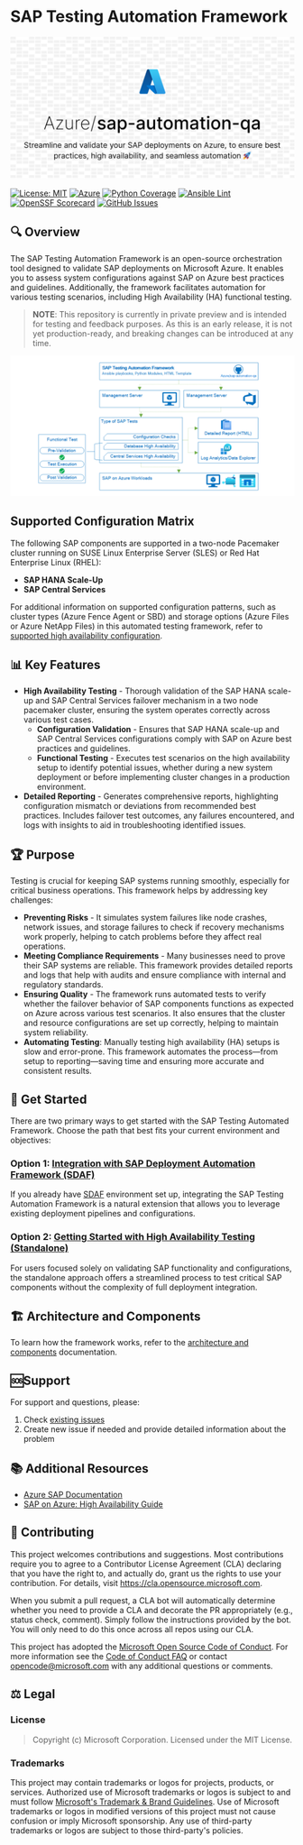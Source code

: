 # SAP Testing Automation Framework

![SAP Testing Automation Framework](./docs/images/sap-automation-qa.svg)

[![License: MIT](https://img.shields.io/badge/License-MIT-yellow.svg)](LICENSE)
[![Azure](https://img.shields.io/badge/Microsoft-SAP%20on%20Azure-0078D4?logo=microsoft)](https://docs.microsoft.com/azure/sap)
[![Python Coverage](https://img.shields.io/badge/Code%20Coverage-85%25-success?logo=python&logoColor=white)](https://github.com/Azure/sap-automation-qa/actions/workflows/github-actions-code-coverage.yml)
[![Ansible Lint](https://github.com/Azure/sap-automation-qa/actions/workflows/github-actions-ansible-lint.yml/badge.svg)](https://github.com/Azure/sap-automation-qa/actions/workflows/github-actions-ansible-lint.yml)
[![OpenSSF Scorecard](https://img.shields.io/ossf-scorecard/github.com/Azure/sap-automation-qa)](https://scorecard.dev/viewer/?uri=github.com/Azure/sap-automation-qa)
[![GitHub Issues](https://img.shields.io/github/issues/Azure/sap-automation-qa)](https://github.com/Azure/sap-automation-qa/issues)

## 🔍 Overview

The SAP Testing Automation Framework is an open-source orchestration tool designed to validate SAP deployments on Microsoft Azure. It enables you to assess system configurations against SAP on Azure best practices and guidelines. Additionally, the framework facilitates automation for various testing scenarios, including High Availability (HA) functional testing.

> **NOTE**: This repository is currently in private preview and is intended for testing and feedback purposes. As this is an early release, it is not yet production-ready, and breaking changes can be introduced at any time.

![SAP Testing Automation Framework](./docs/images/sap-testing-automation-framework.png)

## Supported Configuration Matrix

The following SAP components are supported in a two-node Pacemaker cluster running on SUSE Linux Enterprise Server (SLES) or Red Hat Enterprise Linux (RHEL):

- **SAP HANA Scale-Up**
- **SAP Central Services**

For additional information on supported configuration patterns, such as cluster types (Azure Fence Agent or SBD) and storage options (Azure Files or Azure NetApp Files) in this automated testing framework, refer to [supported high availability configuration](./docs/HIGH_AVAILABILITY.md).

## 📊 Key Features

- **High Availability Testing** - Thorough validation of the SAP HANA scale-up and SAP Central Services failover mechanism in a two node pacemaker cluster, ensuring the system operates correctly across various test cases.
  - **Configuration Validation** - Ensures that SAP HANA scale-up and SAP Central Services configurations comply with SAP on Azure best practices and guidelines.
  - **Functional Testing** - Executes test scenarios on the high availability setup to identify potential issues, whether during a new system deployment or before implementing cluster changes in a production environment.
- **Detailed Reporting** - Generates comprehensive reports, highlighting configuration mismatch or deviations from recommended best practices. Includes failover test outcomes, any failures encountered, and logs with insights to aid in troubleshooting identified issues.

## 🏆 Purpose

Testing is crucial for keeping SAP systems running smoothly, especially for critical business operations. This framework helps by addressing key challenges:

- **Preventing Risks** - It simulates system failures like node crashes, network issues, and storage failures to check if recovery mechanisms work properly, helping to catch problems before they affect real operations.
- **Meeting Compliance Requirements** - Many businesses need to prove their SAP systems are reliable. This framework provides detailed reports and logs that help with audits and ensure compliance with internal and regulatory standards.
- **Ensuring Quality** -  The framework runs automated tests to verify whether the failover behavior of SAP components functions as expected on Azure across various test scenarios. It also ensures that the cluster and resource configurations are set up correctly, helping to maintain system reliability.
- **Automating Testing**: Manually testing high availability (HA) setups is slow and error-prone. This framework automates the process—from setup to reporting—saving time and ensuring more accurate and consistent results.

## 🚦 Get Started

There are two primary ways to get started with the SAP Testing Automated Framework. Choose the path that best fits your current environment and objectives:

### Option 1: [Integration with SAP Deployment Automation Framework (SDAF)](./docs/SDAF_INTEGRATION.md)

If you already have [SDAF](https://github.com/Azure/sap-automation) environment set up, integrating the SAP Testing Automation Framework is a natural extension that allows you to leverage existing deployment pipelines and configurations.

### Option 2: [Getting Started with High Availability Testing (Standalone)](./docs/HIGH_AVAILABILITY.md)

For users focused solely on validating SAP functionality and configurations, the standalone approach offers a streamlined process to test critical SAP components without the complexity of full deployment integration.

## 🏗️ Architecture and Components

To learn how the framework works, refer to the [architecture and components](./docs/ARCHITECTURE.md) documentation.

## 🆘Support

For support and questions, please:

1. Check [existing issues](https://github.com/Azure/sap-automation-qa/issues/)
2. Create new issue if needed and provide detailed information about the problem

## 📚 Additional Resources

- [Azure SAP Documentation](https://docs.microsoft.com/azure/sap)
- [SAP on Azure: High Availability Guide](https://docs.microsoft.com/azure/sap/workloads/sap-high-availability-guide-start)

## 🤝 Contributing

This project welcomes contributions and suggestions.  Most contributions require you to agree to a Contributor License Agreement (CLA) declaring that you have the right to, and actually do, grant us the rights to use your contribution. For details, visit <https://cla.opensource.microsoft.com>.

When you submit a pull request, a CLA bot will automatically determine whether you need to provide a CLA and decorate the PR appropriately (e.g., status check, comment). Simply follow the instructions provided by the bot. You will only need to do this once across all repos using our CLA.

This project has adopted the [Microsoft Open Source Code of Conduct](https://opensource.microsoft.com/codeofconduct/). For more information see the [Code of Conduct FAQ](https://opensource.microsoft.com/codeofconduct/faq/) or contact [opencode@microsoft.com](mailto:opencode@microsoft.com) with any additional questions or comments.

## ⚖️ Legal

### License

> Copyright (c) Microsoft Corporation. Licensed under the MIT License.

### Trademarks

This project may contain trademarks or logos for projects, products, or services. Authorized use of Microsoft trademarks or logos is subject to and must follow [Microsoft's Trademark & Brand Guidelines](https://www.microsoft.com/en-us/legal/intellectualproperty/trademarks/usage/general). Use of Microsoft trademarks or logos in modified versions of this project must not cause confusion or imply Microsoft sponsorship. Any use of third-party trademarks or logos are subject to those third-party's policies.
